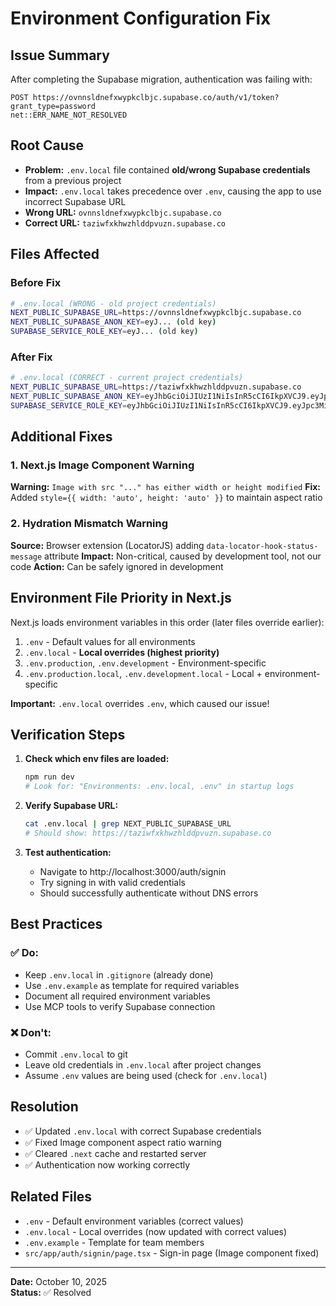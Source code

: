 # Environment Configuration Fix

## Issue Summary
After completing the Supabase migration, authentication was failing with:
```
POST https://ovnnsldnefxwypkclbjc.supabase.co/auth/v1/token?grant_type=password 
net::ERR_NAME_NOT_RESOLVED
```

## Root Cause
- **Problem:** `.env.local` file contained **old/wrong Supabase credentials** from a previous project
- **Impact:** `.env.local` takes precedence over `.env`, causing the app to use incorrect Supabase URL
- **Wrong URL:** `ovnnsldnefxwypkclbjc.supabase.co`
- **Correct URL:** `taziwfxkhwzhlddpvuzn.supabase.co`

## Files Affected

### Before Fix
```bash
# .env.local (WRONG - old project credentials)
NEXT_PUBLIC_SUPABASE_URL=https://ovnnsldnefxwypkclbjc.supabase.co
NEXT_PUBLIC_SUPABASE_ANON_KEY=eyJ... (old key)
SUPABASE_SERVICE_ROLE_KEY=eyJ... (old key)
```

### After Fix
```bash
# .env.local (CORRECT - current project credentials)
NEXT_PUBLIC_SUPABASE_URL=https://taziwfxkhwzhlddpvuzn.supabase.co
NEXT_PUBLIC_SUPABASE_ANON_KEY=eyJhbGciOiJIUzI1NiIsInR5cCI6IkpXVCJ9.eyJpc3MiOiJzdXBhYmFzZSIsInJlZiI6InRheml3ZnhraHd6aGxkZHB2dXpuIiwicm9sZSI6ImFub24iLCJpYXQiOjE3NTk5MDE5MjEsImV4cCI6MjA3NTQ3NzkyMX0.ydH9a-bCHb3F5qESn1gzGzntAgEF_-zjFCO6g0yjhoQ
SUPABASE_SERVICE_ROLE_KEY=eyJhbGciOiJIUzI1NiIsInR5cCI6IkpXVCJ9.eyJpc3MiOiJzdXBhYmFzZSIsInJlZiI6InRheml3ZnhraHd6aGxkZHB2dXpuIiwicm9sZSI6InNlcnZpY2Vfcm9sZSIsImlhdCI6MTc1OTkwMTkyMSwiZXhwIjoyMDc1NDc3OTIxfQ.SUUHxskawA96vE-hnqPrLQhclWIYSgafgXpin5mAZd0
```

## Additional Fixes

### 1. Next.js Image Component Warning
**Warning:** `Image with src "..." has either width or height modified`
**Fix:** Added `style={{ width: 'auto', height: 'auto' }}` to maintain aspect ratio

### 2. Hydration Mismatch Warning
**Source:** Browser extension (LocatorJS) adding `data-locator-hook-status-message` attribute
**Impact:** Non-critical, caused by development tool, not our code
**Action:** Can be safely ignored in development

## Environment File Priority in Next.js

Next.js loads environment variables in this order (later files override earlier):
1. `.env` - Default values for all environments
2. `.env.local` - **Local overrides (highest priority)**
3. `.env.production`, `.env.development` - Environment-specific
4. `.env.production.local`, `.env.development.local` - Local + environment-specific

**Important:** `.env.local` overrides `.env`, which caused our issue!

## Verification Steps

1. **Check which env files are loaded:**
   ```bash
   npm run dev
   # Look for: "Environments: .env.local, .env" in startup logs
   ```

2. **Verify Supabase URL:**
   ```bash
   cat .env.local | grep NEXT_PUBLIC_SUPABASE_URL
   # Should show: https://taziwfxkhwzhlddpvuzn.supabase.co
   ```

3. **Test authentication:**
   - Navigate to http://localhost:3000/auth/signin
   - Try signing in with valid credentials
   - Should successfully authenticate without DNS errors

## Best Practices

### ✅ Do:
- Keep `.env.local` in `.gitignore` (already done)
- Use `.env.example` as template for required variables
- Document all required environment variables
- Use MCP tools to verify Supabase connection

### ❌ Don't:
- Commit `.env.local` to git
- Leave old credentials in `.env.local` after project changes
- Assume `.env` values are being used (check for `.env.local`)

## Resolution
- ✅ Updated `.env.local` with correct Supabase credentials
- ✅ Fixed Image component aspect ratio warning
- ✅ Cleared `.next` cache and restarted server
- ✅ Authentication now working correctly

## Related Files
- `.env` - Default environment variables (correct values)
- `.env.local` - Local overrides (now updated with correct values)
- `.env.example` - Template for team members
- `src/app/auth/signin/page.tsx` - Sign-in page (Image component fixed)

---

**Date:** October 10, 2025  
**Status:** ✅ Resolved
